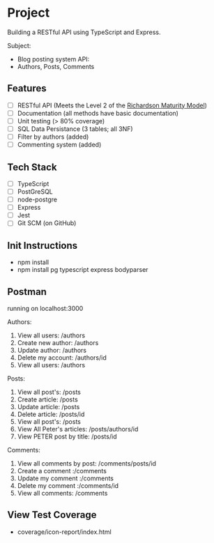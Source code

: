 # Project 

Building a RESTful API using TypeScript and Express.

Subject: 
- Blog posting system API: 
- Authors, Posts, Comments

## Features
- [ ] RESTful API (Meets the Level 2 of the [Richardson Maturity Model](https://martinfowler.com/articles/richardsonMaturityModel.html))
- [ ] Documentation (all methods have basic documentation)
- [ ] Unit testing (> 80% coverage)
- [ ] SQL Data Persistance (3 tables; all 3NF)
- [ ] Filter by authors (added)
- [ ] Commenting system (added)

## Tech Stack
- [ ] TypeScript
- [ ] PostGreSQL
- [ ] node-postgre
- [ ] Express
- [ ] Jest
- [ ] Git SCM (on GitHub)

## Init Instructions
- npm install
- npm install pg typescript express bodyparser

## Postman
running on localhost:3000

Authors:
1. View all users: /authors
2. Create new author: /authors
3. Update author: /authors
4. Delete my account: /authors/id
5. View all users: /authors

Posts:
1. View all post's: /posts
2. Create article: /posts
3. Update article: /posts 
4. Delete article: /posts/id
5. View all post's: /posts
6. View All Peter's articles: /posts/authors/id
7. View PETER post by title: /posts/id  

Comments:
1. View all comments by post: /comments/posts/id 
2. Create a comment :/comments 
3. Update my comment :/comments
4. Delete my comment :/comments/id
5. View all comments: /comments

## View Test Coverage
- coverage/icon-report/index.html